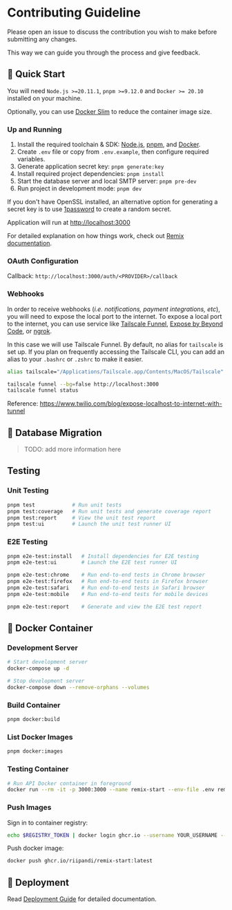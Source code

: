 # Contributing Guideline

Please open an issue to discuss the contribution you wish to make before submitting any changes.

This way we can guide you through the process and give feedback.

## 🏁 Quick Start

You will need `Node.js >=20.11.1`, `pnpm >=9.12.0` and `Docker >= 20.10` installed on your machine.

Optionally, you can use [Docker Slim][docker-slim] to reduce the container image size.

### Up and Running

1. Install the required toolchain & SDK: [Node.js][nodejs], [pnpm][pnpm], and [Docker][docker].
2. Create `.env` file or copy from `.env.example`, then configure required variables.
3. Generate application secret key: `pnpm generate:key`
4. Install required project dependencies: `pnpm install`
5. Start the database server and local SMTP server: `pnpm pre-dev`
6. Run project in development mode: `pnpm dev`

If you don't have OpenSSL installed, an alternative option for generating a secret key
is to use [1password][1password] to create a random secret.

Application will run at <http://localhost:3000>

For detailed explanation on how things work, check out [Remix documentation][remix-docs].

### OAuth Configuration

Callback: `http://localhost:3000/auth/<PROVIDER>/callback`

### Webhooks

In order to receive webhooks (_i.e. notifications, payment integrations, etc_), you will need
to expose the local port to the internet. To expose a local port to the internet, you can use
service like [Tailscale Funnel][tailscale], [Expose by Beyond Code][expose-dev], or [ngrok][ngrok].

In this case we will use Tailscale Funnel. By default, no alias for `tailscale` is set up.
If you plan on frequently accessing the Tailscale CLI, you can add an alias to your `.bashrc`
or `.zshrc` to make it easier.

```sh
alias tailscale="/Applications/Tailscale.app/Contents/MacOS/Tailscale"
```

```sh
tailscale funnel --bg=false http://localhost:3000
tailscale funnel status
```

Reference: https://www.twilio.com/blog/expose-localhost-to-internet-with-tunnel

## 🔰 Database Migration

> TODO: add more information here

## Testing

### Unit Testing

```sh
pnpm test            # Run unit tests
pnpm test:coverage   # Run unit tests and generate coverage report
pnpm test:report     # View the unit test report
pnpm test:ui         # Launch the unit test runner UI
```

### E2E Testing

```sh
pnpm e2e-test:install   # Install dependencies for E2E testing
pnpm e2e-test:ui        # Launch the E2E test runner UI

pnpm e2e-test:chrome    # Run end-to-end tests in Chrome browser
pnpm e2e-test:firefox   # Run end-to-end tests in Firefox browser
pnpm e2e-test:safari    # Run end-to-end tests in Safari browser
pnpm e2e-test:mobile    # Run end-to-end tests for mobile devices

pnpm e2e-test:report    # Generate and view the E2E test report
```

## 🐳 Docker Container

### Development Server

```sh
# Start development server
docker-compose up -d

# Stop development server
docker-compose down --remove-orphans --volumes
```

### Build Container

```sh
pnpm docker:build
```

### List Docker Images

```sh
pnpm docker:images
```

### Testing Container

```sh
# Run API Docker container in foreground
docker run --rm -it -p 3000:3000 --name remix-start --env-file .env remix-start
```

### Push Images

Sign in to container registry:

```sh
echo $REGISTRY_TOKEN | docker login ghcr.io --username YOUR_USERNAME --password-stdin
```

Push docker image:

```sh
docker push ghcr.io/riipandi/remix-start:latest
```

## 🚀 Deployment

Read [Deployment Guide](./DEPLOY.md) for detailed documentation.

<!-- link reference definition -->
[1password]: https://1password.com/password-generator
[docker-slim]: https://github.com/slimtoolkit/slim
[docker]: https://docs.docker.com/engine/install
[expose-dev]: https://expose.dev/
[ngrok]: https://ngrok.com/
[nodejs]: https://nodejs.org/en/download/
[pnpm]: https://pnpm.io/installation
[remix-docs]: https://remix.run/docs
[tailscale]: https://tailscale.com/kb/1223/funnel
